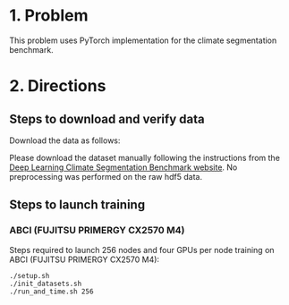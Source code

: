 # 1. Problem

This problem uses PyTorch implementation for the climate segmentation benchmark.

# 2. Directions
## Steps to download and verify data
Download the data as follows:

Please download the dataset manually following the instructions from the [Deep Learning Climate Segmentation Benchmark website](https://github.com/azrael417/mlperf-deepcam). No preprocessing was performed on the raw hdf5 data.

## Steps to launch training

### ABCI (FUJITSU PRIMERGY CX2570 M4)
Steps required to launch 256 nodes and four GPUs per node training on ABCI (FUJITSU PRIMERGY CX2570 M4):

```
./setup.sh
./init_datasets.sh
./run_and_time.sh 256
```
